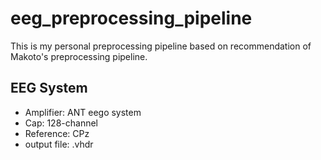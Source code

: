 # eeg_preprocessing_pipeline
This is my personal preprocessing pipeline based on recommendation of Makoto's preprocessing pipeline.

## EEG System
- Amplifier: ANT eego system
- Cap: 128-channel
- Reference: CPz
- output file: .vhdr
